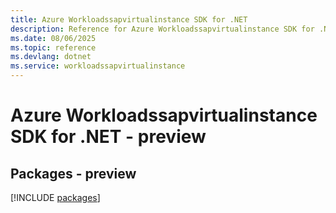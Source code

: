 ```yaml
---
title: Azure Workloadssapvirtualinstance SDK for .NET
description: Reference for Azure Workloadssapvirtualinstance SDK for .NET
ms.date: 08/06/2025
ms.topic: reference
ms.devlang: dotnet
ms.service: workloadssapvirtualinstance
---
```

# Azure Workloadssapvirtualinstance SDK for .NET - preview
## Packages - preview
[!INCLUDE [packages](workloadssapvirtualinstance-index.md)]